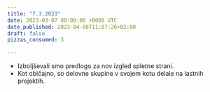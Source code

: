 ```yaml
---
title: "7.3.2023"
date: 2023-03-07 00:00:00 +0000 UTC
date_published: 2023-04-06T11:07:26+02:00
draft: false
pizzas_consumed: 3

---
```


- Izboljševali smo predlogo za nov izgled spletne strani.
- Kot običajno, so delovne skupine v svojem kotu delale na lastnih projektih.
